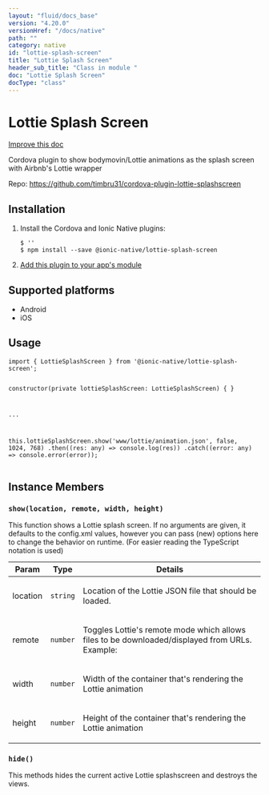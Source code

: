 ```yaml
---
layout: "fluid/docs_base"
version: "4.20.0"
versionHref: "/docs/native"
path: ""
category: native
id: "lottie-splash-screen"
title: "Lottie Splash Screen"
header_sub_title: "Class in module "
doc: "Lottie Splash Screen"
docType: "class"
---
```


<h1 class="api-title">Lottie Splash Screen</h1>

<a class="improve-v2-docs" href="http://github.com/ionic-team/ionic-native/edit/master/src/@ionic-native/plugins/lottie-splash-screen/index.ts#L1">
  Improve this doc
</a>







<p>Cordova plugin to show bodymovin/Lottie animations as the splash screen with Airbnb&#39;s Lottie wrapper</p>


<p>Repo:
  <a href="https://github.com/timbru31/cordova-plugin-lottie-splashscreen">
    https://github.com/timbru31/cordova-plugin-lottie-splashscreen
  </a>
</p>


<h2><a class="anchor" name="installation" href="#installation"></a>Installation</h2>
<ol class="installation">
  <li>Install the Cordova and Ionic Native plugins:<br>
    <pre><code class="nohighlight">$ ''
$ npm install --save @ionic-native/lottie-splash-screen
</code></pre>
  </li>
  <li><a href="https://ionicframework.com/docs/native/#Add_Plugins_to_Your_App_Module">Add this plugin to your app's module</a></li>
</ol>



<h2><a class="anchor" name="platforms" href="#platforms"></a>Supported platforms</h2>
<ul>
  <li>Android</li><li>iOS</li>
</ul>






<h2><a class="anchor" name="usage" href="#usage"></a>Usage</h2>
<pre><code class="lang-typescript">import { LottieSplashScreen } from &#39;@ionic-native/lottie-splash-screen&#39;;


constructor(private lottieSplashScreen: LottieSplashScreen) { }

...


this.lottieSplashScreen.show(&#39;www/lottie/animation.json&#39;, false, 1024, 768)
  .then((res: any) =&gt; console.log(res))
  .catch((error: any) =&gt; console.error(error));
</code></pre>








<h2><a class="anchor" name="instance-members" href="#instance-members"></a>Instance Members</h2>
<h3><a class="anchor" name="show" href="#show"></a><code>show(location,&nbsp;remote,&nbsp;width,&nbsp;height)</code></h3>




This function shows a Lottie splash screen. If no arguments are given, it defaults to the config.xml values, however you can pass (new) options here to change the behavior on runtime. (For easier reading the TypeScript notation is used)
<table class="table param-table" style="margin:0;">
  <thead>
  <tr>
    <th>Param</th>
    <th>Type</th>
    <th>Details</th>
  </tr>
  </thead>
  <tbody>
  <tr>
    <td>
      location</td>
    <td>
      <code>string</code>
    </td>
    <td>
      <p>Location of the Lottie JSON file that should be loaded.</p>
</td>
  </tr>
  
  <tr>
    <td>
      remote</td>
    <td>
      <code>number</code>
    </td>
    <td>
      <p>Toggles Lottie&#39;s remote mode which allows files to be downloaded/displayed from URLs. Example:</p>
</td>
  </tr>
  
  <tr>
    <td>
      width</td>
    <td>
      <code>number</code>
    </td>
    <td>
      <p>Width of the container that&#39;s rendering the Lottie animation</p>
</td>
  </tr>
  
  <tr>
    <td>
      height</td>
    <td>
      <code>number</code>
    </td>
    <td>
      <p>Height of the container that&#39;s rendering the Lottie animation</p>
</td>
  </tr>
  </tbody>
</table>

<h3><a class="anchor" name="hide" href="#hide"></a><code>hide()</code></h3>




This methods hides the current active Lottie splashscreen and destroys the views.









